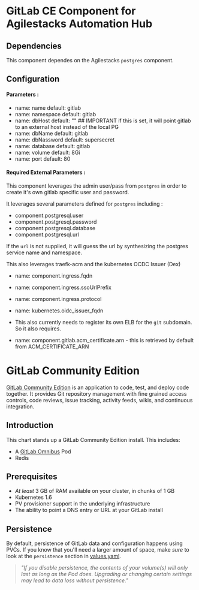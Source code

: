 # GitLab CE Component for Agilestacks Automation Hub


## Dependencies

This component dependes on the Agilestacks `postgres` component. 

## Configuration

#### Parameters : 
* name:    name default: gitlab
* name:    namespace default: gitlab
* name:    dbHost default: "" ## IMPORTANT if this is set, it will point gitlab to an external host instead of the local PG
* name:    dbName default: gitlab
* name:    dbNassword default: supersecret
* name:    database default: gitlab
* name:    volume default: 8Gi
* name:    port default: 80

#### Required External Parameters : 

This component leverages the admin user/pass from `postgres` in order to create it's own gitlab specific user and password. 

It leverages several parameters defined for `postgres` including : 

* component.postgresql.user
* component.postgresql.password
* component.postgresql.database
* component.postgresql.url

If the `url` is not supplied,  it will guess the url by synthesizing the postgres service name and namespace. 

This also leverages traefk-acm and the kubernetes OCDC Issuer (Dex) 

* name: component.ingress.fqdn
* name: component.ingress.ssoUrlPrefix
* name: component.ingress.protocol
* name: kubernetes.oidc_issuer_fqdn

* This also currently needs to register its own ELB for the `git` subdomain. So it also requires. 

* name: component.gitlab.acm_certificate.arn - this is retrieved by default from ACM_CERTIFICATE_ARN


# GitLab Community Edition

[GitLab Community Edition](https://about.gitlab.com/) is an application to code, test, and deploy code together. It provides Git repository management with fine grained access controls, code reviews, issue tracking, activity feeds, wikis, and continuous integration. 

## Introduction

This chart stands up a GitLab Community Edition install. This includes:

- A [GitLab Omnibus](https://docs.gitlab.com/omnibus/) Pod
- Redis

## Prerequisites

- _At least_ 3 GB of RAM available on your cluster, in chunks of 1 GB
- Kubernetes 1.6
- PV provisioner support in the underlying infrastructure
- The ability to point a DNS entry or URL at your GitLab install

## Persistence

By default, persistence of GitLab data and configuration happens using PVCs. If you know that you'll need a larger amount of space, make _sure_ to look at the `persistence` section in [values.yaml](values.yaml).

> *"If you disable persistence, the contents of your volume(s) will only last as long as the Pod does. Upgrading or changing certain settings may lead to data loss without persistence."*
